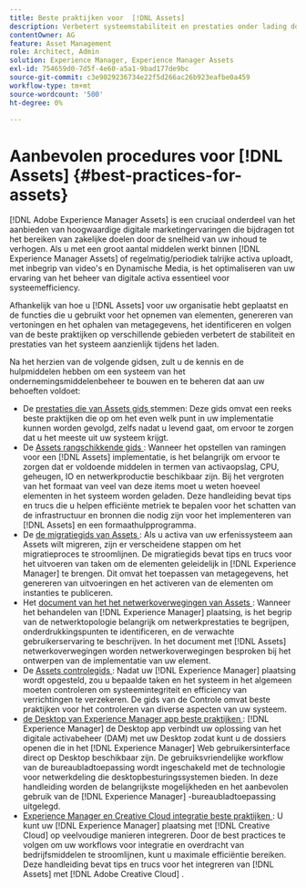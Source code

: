 ```yaml
---
title: Beste praktijken voor  [!DNL Assets]
description: Verbetert systeemstabiliteit en prestaties onder lading door beste praktijken te identificeren en te volgen die van uw plaatsing en configuratie afhangen.
contentOwner: AG
feature: Asset Management
role: Architect, Admin
solution: Experience Manager, Experience Manager Assets
exl-id: 754659d0-7d5f-4e60-a5a1-9bad177de9bc
source-git-commit: c3e9029236734e22f5d266ac26b923eafbe0a459
workflow-type: tm+mt
source-wordcount: '500'
ht-degree: 0%

---
```


# Aanbevolen procedures voor [!DNL Assets] {#best-practices-for-assets}

[!DNL Adobe Experience Manager Assets] is een cruciaal onderdeel van het aanbieden van hoogwaardige digitale marketingervaringen die bijdragen tot het bereiken van zakelijke doelen door de snelheid van uw inhoud te verhogen. Als u met een groot aantal middelen werkt binnen [!DNL Experience Manager Assets] of regelmatig/periodiek talrijke activa uploadt, met inbegrip van video&#39;s en Dynamische Media, is het optimaliseren van uw ervaring van het beheer van digitale activa essentieel voor systeemefficiency.

Afhankelijk van hoe u [!DNL Assets] voor uw organisatie hebt geplaatst en de functies die u gebruikt voor het opnemen van elementen, genereren van vertoningen en het ophalen van metagegevens, het identificeren en volgen van de beste praktijken op verschillende gebieden verbetert de stabiliteit en prestaties van het systeem aanzienlijk tijdens het laden.

Na het herzien van de volgende gidsen, zult u de kennis en de hulpmiddelen hebben om een systeem van het ondernemingsmiddelenbeheer te bouwen en te beheren dat aan uw behoeften voldoet:

* De [ prestaties die van Assets gids ](/help/assets/performance-tuning-guidelines.md) stemmen: Deze gids omvat een reeks beste praktijken die op om het even welk punt in uw implementatie kunnen worden gevolgd, zelfs nadat u levend gaat, om ervoor te zorgen dat u het meeste uit uw systeem krijgt.
* De [ Assets rangschikkende gids ](/help/assets/assets-sizing-guide.md): Wanneer het opstellen van ramingen voor een [!DNL Assets] implementatie, is het belangrijk om ervoor te zorgen dat er voldoende middelen in termen van activaopslag, CPU, geheugen, IO en netwerkproductie beschikbaar zijn. Bij het vergroten van het formaat van veel van deze items moet u weten hoeveel elementen in het systeem worden geladen. Deze handleiding bevat tips en trucs die u helpen efficiënte metriek te bepalen voor het schatten van de infrastructuur en bronnen die nodig zijn voor het implementeren van [!DNL Assets] en een formaathulpprogramma.
* De [ de migratiegids van Assets ](/help/assets/assets-migration-guide.md): Als u activa van uw erfenissysteem aan Assets wilt migreren, zijn er verscheidene stappen om het migratieproces te stroomlijnen. De migratiegids bevat tips en trucs voor het uitvoeren van taken om de elementen geleidelijk in [!DNL Experience Manager] te brengen. Dit omvat het toepassen van metagegevens, het genereren van uitvoeringen en het activeren van de elementen om instanties te publiceren.
* Het [ document van het het netwerkoverwegingen van Assets ](/help/assets/assets-network-considerations.md): Wanneer het behandelen van [!DNL Experience Manager] plaatsing, is het begrip van de netwerktopologie belangrijk om netwerkprestaties te begrijpen, onderdrukkingspunten te identificeren, en de verwachte gebruikerservaring te beschrijven. In het document met [!DNL Assets] netwerkoverwegingen worden netwerkoverwegingen besproken bij het ontwerpen van de implementatie van uw element.
* De [ Assets controlegids ](/help/assets/assets-monitoring-best-practices.md): Nadat uw [!DNL Experience Manager] plaatsing wordt opgesteld, zou u bepaalde taken en het systeem in het algemeen moeten controleren om systeemintegriteit en efficiency van verrichtingen te verzekeren. De gids van de Controle omvat beste praktijken voor het controleren van diverse aspecten van uw systeem.
* [ de Desktop van Experience Manager app beste praktijken ](https://experienceleague.adobe.com/docs/experience-manager-desktop-app/using/introduction.html): [!DNL Experience Manager] de Desktop app verbindt uw oplossing van het digitale activabeheer (DAM) met uw Desktop zodat kunt u de dossiers openen die in het [!DNL Experience Manager] Web gebruikersinterface direct op Desktop beschikbaar zijn. De gebruiksvriendelijke workflow van de bureaubladtoepassing wordt ingeschakeld met de technologie voor netwerkdeling die desktopbesturingssystemen bieden. In deze handleiding worden de belangrijkste mogelijkheden en het aanbevolen gebruik van de [!DNL Experience Manager] -bureaubladtoepassing uitgelegd.
* [ Experience Manager en Creative Cloud integratie beste praktijken ](/help/assets/aem-cc-integration-best-practices.md): U kunt uw [!DNL Experience Manager] plaatsing met [!DNL Creative Cloud] op veelvoudige manieren integreren. Door de best practices te volgen om uw workflows voor integratie en overdracht van bedrijfsmiddelen te stroomlijnen, kunt u maximale efficiëntie bereiken. Deze handleiding bevat tips en trucs voor het integreren van [!DNL Assets] met [!DNL Adobe Creative Cloud] .
